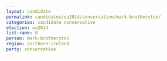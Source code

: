 ```yaml
---
layout: candidate
permalink: candidates/eu2014/conservative/mark-brotherston/
categories: candidate conservative
election: eu2014
list-rank: 0
person: mark-brotherston
region: northern-ireland
party: conservative
---
```

